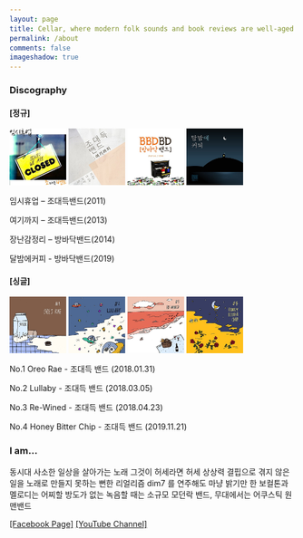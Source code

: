 ```yaml
---
layout: page
title: Cellar, where modern folk sounds and book reviews are well-aged
permalink: /about
comments: false
imageshadow: true
---
```


### Discography

#### [정규]

<p float="left">
  <img src="assets/images/a0.jpg" width="100" />
  <img src="assets/images/a1.jpg" width="100" />
  <img src="assets/images/ab1.jpg" width="100" />
  <img src="assets/images/ab2.jpg" width="100" />
</p>

임시휴업 – 조대득밴드(2011)

여기까지 – 조대득밴드(2013)

장난감정리 – 방바닥밴드(2014)

달밤에커피 - 방바닥밴드(2019)


#### [싱글]

<p float="left">
  <img src="assets/images/s1.jpg" width="100" />
  <img src="assets/images/s2.jpg" width="100" />
  <img src="assets/images/s3.jpg" width="100" />
  <img src="assets/images/s4.jpg" width="100" />
</p>

No.1 Oreo Rae - 조대득 밴드 (2018.01.31)

No.2 Lullaby - 조대득 밴드 (2018.03.05)

No.3 Re-Wined - 조대득 밴드 (2018.04.23)

No.4 Honey Bitter Chip - 조대득 밴드 (2019.11.21)


### I am…

동시대 사소한 일상을 살아가는 노래 그것이 허세라면 허세
상상력 결핍으로 겪지 않은 일을 노래로 만들지 못하는 뻔한 리얼리즘
dim7 를 연주해도 마냥 밝기만 한 보컬톤과 멜로디는 어찌할 방도가 없는
녹음할 때는 소규모 모던락 밴드, 무대에서는 어쿠스틱 원맨밴드

<a target="_blank" href="https://facebook.com/muzineer" class="btn btn-dark">[Facebook Page]</a>
<a target="_blank" href="https://www.youtube.com/channel/UCYyd9dp6q4Ca6FB-6XjJEYw?view_as=subscriber" class="btn btn-dark">[YouTube Channel]</a>
